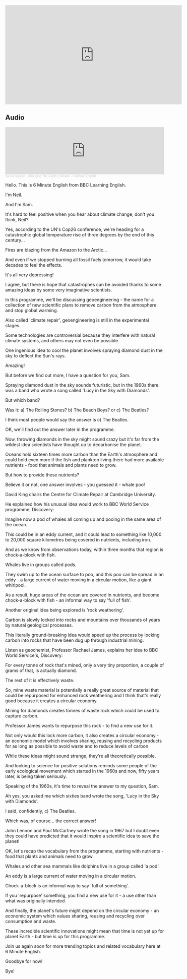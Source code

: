 
<iframe width="560" height="315" src="https://www.youtube.com/embed/jnFeXaL02Fg?si=8LLOge2OPDGeSdbT" title="YouTube video player" frameborder="0" allow="accelerometer; autoplay; clipboard-write; encrypted-media; gyroscope; picture-in-picture; web-share" referrerpolicy="strict-origin-when-cross-origin" allowfullscreen></iframe>


## Audio
<iframe width="100%" height="150" scrolling="no" frameborder="no" allow="autoplay" 
		src="https://w.soundcloud.com/player/?url=https%3A//api.soundcloud.com/tracks/1924674824&color=%23ff5500&auto_play=true&hide_related=false&show_comments=true&show_user=true&show_reposts=false&show_teaser=true&visual=true"></iframe><div style="font-size: 10px; color: #cccccc;line-break: anywhere;word-break: normal;overflow: hidden;white-space: nowrap;text-overflow: ellipsis; font-family: Interstate,Lucida Grande,Lucida Sans Unicode,Lucida Sans,Garuda,Verdana,Tahoma,sans-serif;font-weight: 100;"><a href="https://soundcloud.com/h-i-h-nguy-n-995119224" title="hải hà nguyễn" target="_blank" style="color: #cccccc; text-decoration: none;">hải hà nguyễn</a> · <a href="https://soundcloud.com/h-i-h-nguy-n-995119224/changing-the-earths-climate-6-minute-english" title="Changing The Earth&#x27;s Climate - 6 Minute English" target="_blank" style="color: #cccccc; text-decoration: none;">Changing The Earth&#x27;s Climate - 6 Minute English</a></div>



Hello. This is 6 Minute English from BBC Learning English.

I'm Neil.

And I'm Sam.

It's hard to feel positive when you hear about climate change, don't you think, Neil?

Yes, according to the UN's Cop26 conference, we're heading for a catastrophic global temperature rise of three degrees by the end of this century...

Fires are blazing from the Amazon to the Arctic...

And even if we stopped burning all fossil fuels tomorrow, it would take decades to feel the effects.

It's all very depressing!

I agree, but there is hope that catastrophes can be avoided thanks to some amazing ideas by some very imaginative scientists.

In this programme, we'll be discussing geoengineering - the name for a collection of new scientific plans to remove carbon from the atmosphere and stop global warming.

Also called 'climate repair', geoengineering is still in the experimental stages.

Some technologies are controversial because they interfere with natural climate systems, and others may not even be possible.

One ingenious idea to cool the planet involves spraying diamond dust in the sky to deflect the Sun's rays.

Amazing!

But before we find out more, I have a question for you, Sam.

Spraying diamond dust in the sky sounds futuristic, but in the 1960s there was a band who wrote a song called 'Lucy in the Sky with Diamonds'.

But which band?

Was it: a) The Rolling Stones? b) The Beach Boys? or c) The Beatles?

I think most people would say the answer is c) The Beatles.

OK, we'll find out the answer later in the programme.

Now, throwing diamonds in the sky might sound crazy but it's far from the wildest idea scientists have thought up to decarbonise the planet.

Oceans hold sixteen times more carbon than the Earth's atmosphere and could hold even more if the fish and plankton living there had more available nutrients - food that animals and plants need to grow.

But how to provide these nutrients?

Believe it or not, one answer involves - you guessed it - whale poo!

David King chairs the Centre for Climate Repair at Cambridge University.

He explained how his unusual idea would work to BBC World Service programme, Discovery:

Imagine now a pod of whales all coming up and pooing in the same area of the ocean.

This could be in an eddy current, and it could lead to something like 10,000 to 20,000 square kilometres being covered in nutrients, including iron.

And as we know from observations today, within three months that region is chock-a-block with fish.

Whales live in groups called pods.

They swim up to the ocean surface to poo, and this poo can be spread in an eddy - a large current of water moving in a circular motion, like a giant whirlpool.

As a result, huge areas of the ocean are covered in nutrients, and become chock-a-block with fish - an informal way to say 'full of fish'.

Another original idea being explored is 'rock weathering'.

Carbon is slowly locked into rocks and mountains over thousands of years by natural geological processes.

This literally ground-breaking idea would speed up the process by locking carbon into rocks that have been dug up through industrial mining.

Listen as geochemist, Professor Rachael James, explains her idea to BBC World Service's, Discovery:

For every tonne of rock that's mined, only a very tiny proportion, a couple of grams of that, is actually diamond.

The rest of it is effectively waste.

So, mine waste material is potentially a really great source of material that could be repurposed for enhanced rock weathering and I think that's really good because it creates a circular economy.

Mining for diamonds creates tonnes of waste rock which could be used to capture carbon.

Professor James wants to repurpose this rock - to find a new use for it.

Not only would this lock more carbon, it also creates a circular economy - an economic model which involves sharing, reusing and recycling products for as long as possible to avoid waste and to reduce levels of carbon.

While these ideas might sound strange, they're all theoretically possible.

And looking to science for positive solutions reminds some people of the early ecological movement which started in the 1960s and now, fifty years later, is being taken seriously.

Speaking of the 1960s, it's time to reveal the answer to my question, Sam.

Ah yes, you asked me which sixties band wrote the song, 'Lucy in the Sky with Diamonds'.

I said, confidently, c) The Beatles.

Which was, of course... the correct answer!

John Lennon and Paul McCartney wrote the song in 1967 but I doubt even they could have predicted that it would inspire a scientific idea to save the planet!

OK, let's recap the vocabulary from the programme, starting with nutrients - food that plants and animals need to grow.

Whales and other sea mammals like dolphins live in a group called 'a pod'.

An eddy is a large current of water moving in a circular motion.

Chock-a-block is an informal way to say 'full of something'.

If you 'repurpose' something, you find a new use for it - a use other than what was originally intended.

And finally, the planet's future might depend on the circular economy - an economic system which values sharing, reusing and recycling over consumption and waste.

These incredible scientific innovations might mean that time is not yet up for planet Earth - but time is up for this programme.

Join us again soon for more trending topics and related vocabulary here at 6 Minute English.

Goodbye for now!

Bye!
